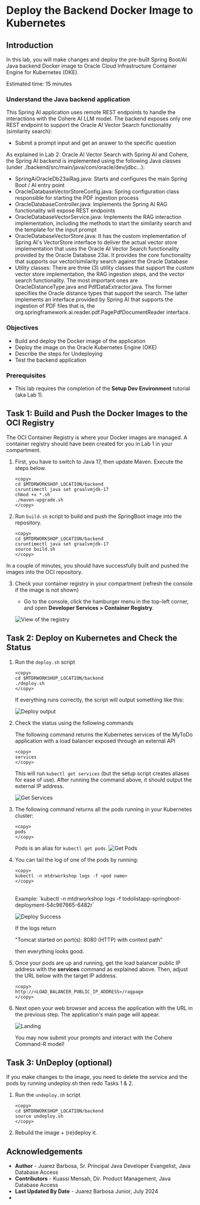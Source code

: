 # Deploy the Backend Docker Image to Kubernetes

## Introduction

In this lab, you will make changes and deploy the pre-built Spring Boot/AI Java backend Docker image to Oracle Cloud Infrastructure Container Engine for Kubernetes (OKE).

Estimated time: 15 minutes

### Understand the Java backend application

This Spring AI application uses remote REST endpoints to handle the interactions with the Cohere AI LLM model. The backend exposes only one REST endpoint to support the Oracle AI Vector Search functionality (similarity search):

* Submit a prompt input and get an answer to the specific question

As explained in Lab 2: Oracle AI Vector Search with Spring AI and Cohere, the Spring AI backend is implemented using the following Java classes (under ./backend/src/main/java/com/oracle/dev/jdbc...):

* SpringAiOracleDb23aiRag.java: Starts and configures the main Spring Boot / AI entry point
* OracleDatabaseVectorStoreConfig.java: Spring configuration class responsible for starting the PDF ingestion process
* OracleDatabaseController.java: Implements the Spring AI RAG functionality will expose REST endpoints
* OracleDatabaseVectorService.java: Implements the RAG interaction implementation, including the methods to start the similarity search and the template for the input prompt
* OracleDatabaseVectorStore.java: It has the custom implementation of Spring AI's VectorStore interface to deliver the actual vector store implementation that uses the Oracle AI Vector Search functionality provided by the Oracle Database 23ai. It provides the core functionality that supports our vector/similarity search against the Oracle Database
* Utility classes: There are three (3) utility classes that support the custom vector store implementation, the RAG ingestion steps, and the vector search functionality. The most important ones are OracleDistanceType.java and PdfDataExtractor.java. The former specifies the Oracle distance types that support the search. The latter implements an interface provided by Spring AI that supports the ingestion of PDF files that is, the org.springframework.ai.reader.pdf.PagePdfDocumentReader interface.


### Objectives

* Build and deploy the Docker image of the application
* Deploy the image on the Oracle Kubernetes Engine (OKE)
* Describe the steps for Undeploying
* Test the backend application

### Prerequisites

* This lab requires the completion of the **Setup Dev Environment** tutorial (aka Lab 1).

## Task 1: Build and Push the Docker Images to the OCI Registry

The OCI Container Registry is where your Docker images are managed. A container registry should have been created for you in Lab 1 in your compartment.

1. First, you have to switch to Java 17, then update Maven. Execute the steps below.

    ```
    <copy>    
    cd $MTDRWORKSHOP_LOCATION/backend
    csruntimectl java set graalvmjdk-17
    chmod +x *.sh
    ./maven-upgrade.sh
    </copy>
    ```

2. Run `build.sh` script to build and push the SpringBoot image into the repository.

    ```
    <copy>
    cd $MTDRWORKSHOP_LOCATION/backend
    csruntimectl java set graalvmjdk-17
    source build.sh
    </copy>
    ```
In a couple of minutes, you should have successfully built and pushed the images into the OCI repository.

3. Check your container registry in your compartment (refresh the console if the image is not shown)

    * Go to the console, click the hamburger menu in the top-left corner, and open **Developer Services > Container Registry**.

    ![View of the registry](images/build-image.png)

## Task 2: Deploy on Kubernetes and Check the Status

1. Run the `deploy.sh` script

    ```
    <copy>
    cd $MTDRWORKSHOP_LOCATION/backend
    ./deploy.sh
    </copy>
    ```

    If everything runs correctly, the script will output something like this:

    ![Deploy output](images/deploy-output.png)

2. Check the status using the following commands

    The following command returns the Kubernetes services of the MyToDo application with a load balancer exposed through an external API

    ```
    <copy>
    services
    </copy>
    ```

    This will run `kubectl get services` (but the setup script creates aliases for ease of use). After running the command above, it should output the external IP address.

    ![Get Services](images/services.png)

3. The following command returns all the pods running in your Kubernetes cluster:

    ```
    <copy>
    pods
    </copy>
    ```

    Pods is an alias for `kubectl get pods`.
    ![Get Pods](images/get-pods.png)

4. You can tail the log of one of the pods by running:

    ```
    <copy>
    kubectl -n mtdrworkshop logs -f <pod name>
    </copy>
    ```

    <br>
    Example: `kubectl -n mtdrworkshop logs -f todolistapp-springboot-deployment-54c967665-6482r`

    ![Deploy Success](images/deploy-success.png)

    If the logs return

    "Tomcat started on port(s): 8080 (HTTP) with context path"

    then everything looks good.

5. Once your pods are up and running, get the load balancer public IP address with the **services** command as explained above. Then, adjust the URL below with the target IP address.

    ```
    <copy>
    http://<LOAD_BALANCER_PUBLIC_IP_ADDRESS>/ragpage    
    </copy>
    ```

6. Next open your web browser and access the application with the URL in the previous step. The application's main page will appear.

    ![Landing](images/application-1.png)

    You may now submit your prompts and interact with the Cohere Command-R model!

## Task 3: UnDeploy (optional)

If you make changes to the image, you need to delete the service and the pods by running undeploy.sh then redo Tasks 1 & 2.

1. Run the `undeploy.sh` script

    ```
    <copy>
    cd $MTDRWORKSHOP_LOCATION/backend
    source undeploy.sh
    </copy>
    ```
2. Rebuild the image + (re)deploy it.

## Acknowledgements

* **Author** - Juarez Barbosa, Sr. Principal Java Developer Evangelist, Java Database Access
* **Contributors** - Kuassi Mensah, Dir. Product Management, Java Database Access
* **Last Updated By Date** - Juarez Barbosa Junior, July 2024
* 
